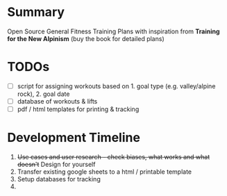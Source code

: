 # Summary
Open Source General Fitness Training Plans with inspiration from __Training for the New Alpinism__ (buy the book for detailed plans)
# TODOs
 - [ ] script for assigning workouts based on 1. goal type (e.g. valley/alpine rock), 2. goal date
 - [ ] database of workouts & lifts
 - [ ] pdf / html templates for printing & tracking
# Development Timeline
1. ~~Use cases and user research - check biases, what works and what doesn't~~ Design for yourself
2. Transfer existing google sheets to a html / printable template
3. Setup databases for tracking
4. 
